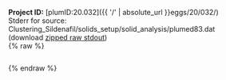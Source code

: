**Project ID:** [plumID:20.032]({{ '/' | absolute_url }}eggs/20/032/)  
Stderr for source:  Clustering_Sildenafil/solids_setup/solid_analysis/plumed83.dat   
(download [zipped raw stdout](plumed83.dat.plumed_master.stdout.txt.zip))  
{% raw %}
<pre>
</pre>
{% endraw %}
